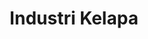 ---
id: 23
title : Industri Kelapa
linkurl: https://kutt.it/TZuFOF
fitur: aspekpajak
category: aspekpajak
createdTime : 31/07/2019
modifiedTime : 26/12/2019
topik: Versi Lengkap
---
